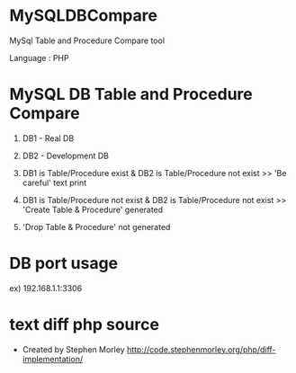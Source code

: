 # MySQLDBCompare
MySql Table and Procedure Compare tool

Language : PHP



# MySQL DB Table and Procedure Compare

1) DB1 - Real DB

2) DB2 - Development DB

3) DB1 is Table/Procedure exist & DB2 is Table/Procedure not exist >> 'Be careful' text print

4) DB1 is Table/Procedure not exist & DB2 is Table/Procedure not exist  >> 'Create Table & Procedure'  generated

5) 'Drop Table & Procedure' not generated



# DB port usage
 
ex) 192.168.1.1:3306



# text diff php source

- Created by Stephen Morley
http://code.stephenmorley.org/php/diff-implementation/

